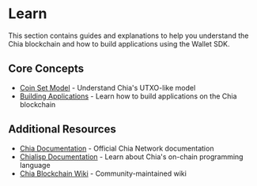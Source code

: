 # Learn

This section contains guides and explanations to help you understand the Chia blockchain and how to build applications using the Wallet SDK.

## Core Concepts

- [Coin Set Model](./coinset/index.md) - Understand Chia's UTXO-like model
- [Building Applications](./building-applications.md) - Learn how to build applications on the Chia blockchain

## Additional Resources

- [Chia Documentation](https://docs.chia.net/) - Official Chia Network documentation
- [Chialisp Documentation](https://chialisp.com/) - Learn about Chia's on-chain programming language
- [Chia Blockchain Wiki](https://github.com/Chia-Network/chia-blockchain/wiki) - Community-maintained wiki
